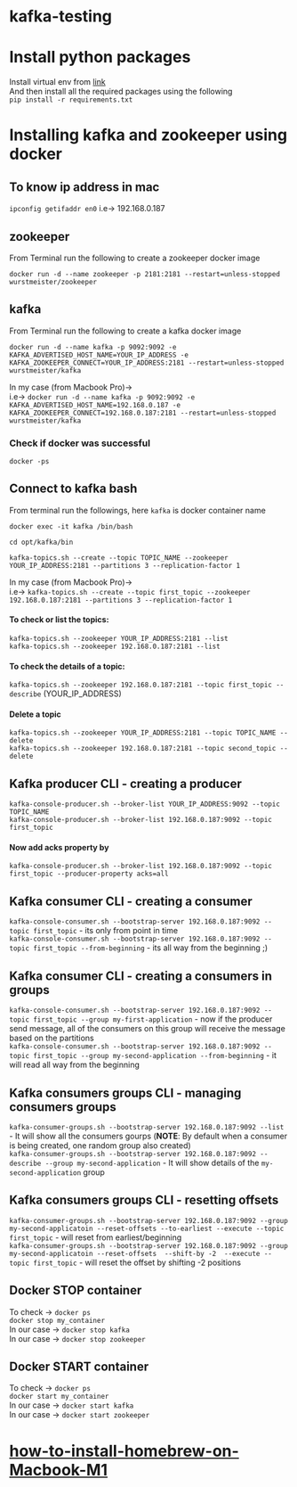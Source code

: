 # kafka-testing

# Install python packages
Install virtual env from [link](https://www.freecodecamp.org/news/how-to-setup-virtual-environments-in-python/) \
And then install all the required packages using the following \
```pip install -r requirements.txt```

# Installing kafka and zookeeper using docker

## To know ip address in mac
```ipconfig getifaddr en0```
i.e-> 192.168.0.187

## zookeeper
From Terminal run the following to create a zookeeper docker image

```docker run -d --name zookeeper -p 2181:2181 --restart=unless-stopped wurstmeister/zookeeper```

## kafka
From Terminal run the following to create a kafka docker image

```docker run -d --name kafka -p 9092:9092 -e KAFKA_ADVERTISED_HOST_NAME=YOUR_IP_ADDRESS -e KAFKA_ZOOKEEPER_CONNECT=YOUR_IP_ADDRESS:2181 --restart=unless-stopped wurstmeister/kafka```

In my case (from Macbook Pro)-> \
i.e-> ```docker run -d --name kafka -p 9092:9092 -e KAFKA_ADVERTISED_HOST_NAME=192.168.0.187 -e KAFKA_ZOOKEEPER_CONNECT=192.168.0.187:2181 --restart=unless-stopped wurstmeister/kafka```

### Check if docker was successful
```docker -ps```

## Connect to kafka bash

From terminal run the followings, here ```kafka``` is docker container name

```docker exec -it kafka /bin/bash```

```cd opt/kafka/bin```

```kafka-topics.sh --create --topic TOPIC_NAME --zookeeper YOUR_IP_ADDRESS:2181 --partitions 3 --replication-factor 1```

In my case (from Macbook Pro)-> \
i.e-> ```kafka-topics.sh --create --topic first_topic --zookeeper 192.168.0.187:2181 --partitions 3 --replication-factor 1```

#### To check or list the topics:
```kafka-topics.sh --zookeeper YOUR_IP_ADDRESS:2181 --list```\
```kafka-topics.sh --zookeeper 192.168.0.187:2181 --list``` 
#### To check the details of a topic:
```kafka-topics.sh --zookeeper 192.168.0.187:2181 --topic first_topic --describe``` (YOUR_IP_ADDRESS)
#### Delete a topic
```kafka-topics.sh --zookeeper YOUR_IP_ADDRESS:2181 --topic TOPIC_NAME --delete```\
```kafka-topics.sh --zookeeper 192.168.0.187:2181 --topic second_topic --delete```
## Kafka producer CLI - creating a producer
```kafka-console-producer.sh --broker-list YOUR_IP_ADDRESS:9092 --topic TOPIC_NAME```\
```kafka-console-producer.sh --broker-list 192.168.0.187:9092 --topic first_topic```
#### Now add acks property by
```kafka-console-producer.sh --broker-list 192.168.0.187:9092 --topic first_topic --producer-property acks=all```

## Kafka consumer CLI - creating a consumer
```kafka-console-consumer.sh --bootstrap-server 192.168.0.187:9092 --topic first_topic``` - its only from point in time\
```kafka-console-consumer.sh --bootstrap-server 192.168.0.187:9092 --topic first_topic --from-beginning``` - its all way from the beginning ;)

## Kafka consumer CLI - creating a consumers in groups
```kafka-console-consumer.sh --bootstrap-server 192.168.0.187:9092 --topic first_topic --group my-first-application``` - now if the producer send message, all of the consumers on this group will receive the message based on the partitions \
```kafka-console-consumer.sh --bootstrap-server 192.168.0.187:9092 --topic first_topic --group my-second-application --from-beginning``` - it will read all way from the beginning

## Kafka consumers groups CLI - managing consumers groups
```kafka-consumer-groups.sh --bootstrap-server 192.168.0.187:9092 --list``` - It will show all the consumers gourps (**NOTE**: By default when a consumer is being created, one random group also created)\
```kafka-consumer-groups.sh --bootstrap-server 192.168.0.187:9092 --describe --group my-second-application``` - It will show details of the ```my-second-application``` group

## Kafka consumers groups CLI - resetting offsets
```kafka-consumer-groups.sh --bootstrap-server 192.168.0.187:9092 --group my-second-applicatoin --reset-offsets --to-earliest --execute --topic first_topic``` - will reset from earliest/beginning\
```kafka-consumer-groups.sh --bootstrap-server 192.168.0.187:9092 --group my-second-applicatoin --reset-offsets  --shift-by -2  --execute --topic first_topic``` - will reset the offset by shifting -2 positions

## Docker STOP container
To check -> ```docker ps```\
```docker stop my_container```\
In our case -> ```docker stop kafka```\
In our case -> ```docker stop zookeeper```

## Docker START container
To check -> ```docker ps```\
```docker start my_container```\
In our case -> ```docker start kafka```\
In our case -> ```docker start zookeeper```

# [how-to-install-homebrew-on-Macbook-M1](https://www.igeeksblog.com/how-to-install-homebrew-on-mac/)
